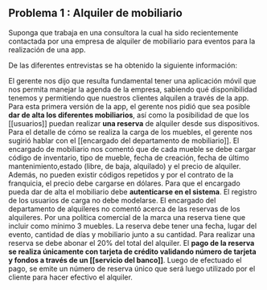 ## Problema 1 : Alquiler de mobiliario 
Suponga que trabaja en una consultora la cual ha sido recientemente contactada por una empresa de alquiler de mobiliario para eventos para la realización de una app.

De las diferentes entrevistas se ha obtenido la siguiente información:

El gerente nos dijo que resulta fundamental tener una aplicación móvil que nos permita manejar la agenda de la empresa, sabiendo qué disponibilidad tenemos y permitiendo que nuestros clientes alquilen a través de la app. Para esta primera versión de la app, el gerente nos pidió que sea posible **dar de alta los diferentes mobiliarios**, así como la posibilidad de que los [[usuarios]] puedan realizar **una reserva** de alquiler desde sus dispositivos. Para el detalle de cómo se realiza la carga de los muebles, el gerente nos sugirió hablar con el [[encargado del departamento de mobiliario]]. El encargado de mobiliario nos comentó que de cada mueble se debe cargar código de inventario, tipo de mueble, fecha de creación, fecha de último mantenimiento,estado (libre, de baja, alquilado) y el precio de alquiler. Además, no pueden existir códigos repetidos y por el contrato de la franquicia, el precio debe cargarse en dólares. Para que el encargado pueda dar de alta el mobiliario debe **autenticarse en el sistema**. El registro de los usuarios de carga no debe modelarse.
El encargado del departamento de alquileres no comentó acerca de las reservas de los alquileres. Por una política comercial de la marca una reserva tiene que incluir como mínimo 3 muebles. La reserva debe tener una fecha, lugar del evento, cantidad de días y mobiliario junto a su cantidad. Para realizar una reserva se debe abonar el 20% del total del alquiler. El **pago de la reserva se realiza únicamente con tarjeta de crédito
validando número de tarjeta y fondos a través de un [[servicio del banco]]**. Luego de efectuado el pago, se emite un número de reserva único que será luego utilizado por el cliente para hacer efectivo el alquiler.